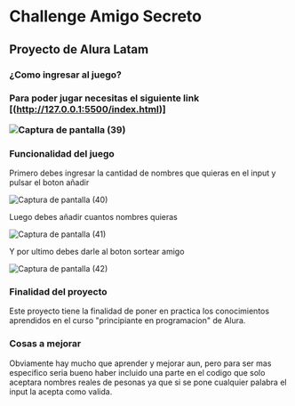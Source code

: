 <h1>Challenge Amigo Secreto</h1>
<h2>Proyecto de Alura Latam</h2>


<h3>¿Como ingresar al juego?<h3>
  
Para poder jugar necesitas el siguiente link [(http://127.0.0.1:5500/index.html)]

![Captura de pantalla (39)](https://github.com/user-attachments/assets/fc95b02b-2b86-4d94-a76e-ec2c893789b4)

<h3>Funcionalidad del juego</h3>
Primero debes ingresar la cantidad de nombres que quieras en el input y pulsar el boton añadir

![Captura de pantalla (40)](https://github.com/user-attachments/assets/bf3224c3-30dd-45d1-8627-4c03414a8c48)

Luego debes añadir cuantos nombres quieras

![Captura de pantalla (41)](https://github.com/user-attachments/assets/f3544a9f-298c-464a-b2e5-1ab96b8a3696)

Y por ultimo debes darle al boton sortear amigo

![Captura de pantalla (42)](https://github.com/user-attachments/assets/2a40947b-9a66-44c3-a4a1-41e598fbdccf)
  
<h3>Finalidad del proyecto</h3>
Este proyecto tiene la finalidad de poner en practica los conocimientos aprendidos en el curso "principiante en programacion" de Alura. 


<h3>Cosas a mejorar</h3>
Obviamente hay mucho que aprender y mejorar aun, pero para ser mas especifico seria bueno haber incluido una parte en el codigo que solo aceptara nombres reales de pesonas ya que si se pone cualquier palabra el input la acepta como valida.
